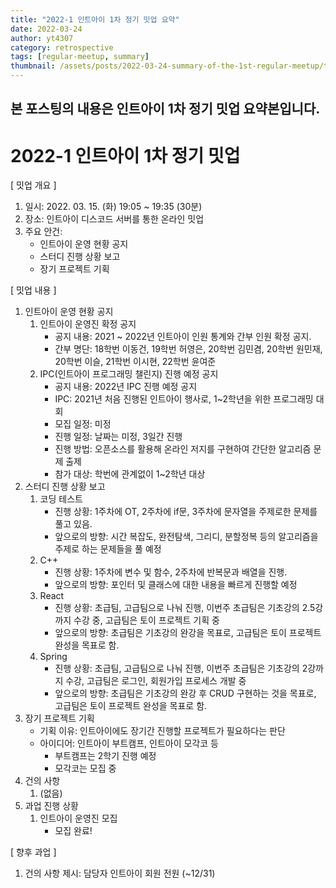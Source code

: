 ```yaml
---
title: "2022-1 인트아이 1차 정기 밋업 요약"
date: 2022-03-24
author: yt4307
category: retrospective
tags: [regular-meetup, summary]
thumbnail: /assets/posts/2022-03-24-summary-of-the-1st-regular-meetup/thumbnail.png
---
```


본 포스팅의 내용은 인트아이 1차 정기 밋업 요약본입니다.
---

# 2022-1 인트아이 1차 정기 밋업
[ 밋업 개요 ]
1. 일시: 2022. 03. 15. (화) 19:05 ~ 19:35 (30분)
2. 장소: 인트아이 디스코드 서버를 통한 온라인 밋업
3. 주요 안건:
    - 인트아이 운영 현황 공지
    - 스터디 진행 상황 보고
    - 장기 프로젝트 기획


[ 밋업 내용 ]
1. 인트아이 운영 현황 공지
    1) 인트아이 운영진 확정 공지
        - 공지 내용: 2021 ~ 2022년 인트아이 인원 통계와 간부 인원 확정 공지.
        - 간부 명단: 18학번 이동건, 19학번 허영은, 20학번 김민겸, 20학번 원민재, 20학번 이슬, 
21학번 이시현, 22학번 윤여준
    2)	IPC(인트아이 프로그래밍 챌린지) 진행 예정 공지
        - 공지 내용: 2022년 IPC 진행 예정 공지
        - IPC: 2021년 처음 진행된 인트아이 행사로, 1~2학년을 위한 프로그래밍 대회
        - 모집 일정: 미정
        - 진행 일정: 날짜는 미정, 3일간 진행
        - 진행 방법: 오픈소스를 활용해 온라인 저지를 구현하여 간단한 알고리즘 문제 출제
        - 참가 대상: 학번에 관계없이 1~2학년 대상
2. 스터디 진행 상황 보고
    1) 코딩 테스트
        - 진행 상황: 1주차에 OT, 2주차에 if문, 3주차에 문자열을 주제로한 문제를 풀고 있음.
        - 앞으로의 방향: 시간 복잡도, 완전탐색, 그리디, 분할정복 등의 알고리즘을 주제로 하는 문제들을 풀 예정
    2) C++
        - 진행 상황: 1주차에 변수 및 함수, 2주차에 반복문과 배열을 진행.
        - 앞으로의 방향: 포인터 및 클래스에 대한 내용을 빠르게 진행할 예정
    3) React
        - 진행 상황: 초급팀, 고급팀으로 나눠 진행, 이번주 초급팀은 기초강의 2.5강까지 수강 중, 고급팀은 토이 프로젝트 기획 중
        - 앞으로의 방향: 초급팀은 기초강의 완강을 목표로, 고급팀은 토이 프로젝트 완성을 목표로 함.
    4) Spring
        - 진행 상황: 초급팀, 고급팀으로 나눠 진행, 이번주 초급팀은 기초강의 2강까지 수강, 고급팀은 로그인, 회원가입 프로세스 개발 중
        - 앞으로의 방향: 초급팀은 기초강의 완강 후 CRUD 구현하는 것을 목표로, 고급팀은 토이 프로젝트 완성을 목표로 함.
3. 장기 프로젝트 기획
    - 기획 이유: 인트아이에도 장기간 진행할 프로젝트가 필요하다는 판단
    - 아이디어: 인트아이 부트캠프, 인트아이 모각코 등
        - 부트캠프는 2학기 진행 예정
        - 모각코는 모집 중
4. 건의 사항
    1) (없음)
5. 과업 진행 상황
    1) 인트아이 운영진 모집
        - 모집 완료!  


[ 향후 과업 ]
1. 건의 사항 제시: 담당자 인트아이 회원 전원 (~12/31)
